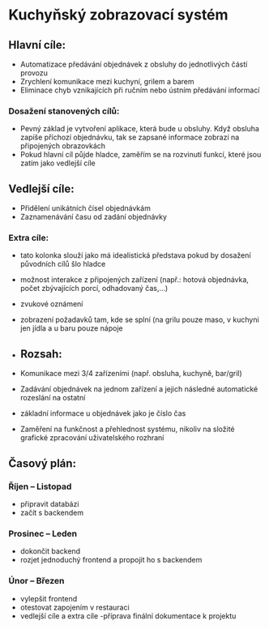 # Kuchyňský zobrazovací systém  

## Hlavní cíle:   
- Automatizace předávání objednávek z obsluhy do jednotlivých částí provozu  
- Zrychlení komunikace mezi kuchyní, grilem a barem  
- Eliminace chyb vznikajících při ručním nebo ústním předávání informací
  
### Dosažení stanovených cílů:  
- Pevný základ je vytvoření aplikace, která bude u obsluhy. Když obsluha zapíše příchozí objednávku, tak se zapsané informace zobrazí na připojených obrazovkách
- Pokud hlavní cíl půjde hladce, zaměřím se na rozvinutí funkcí, které jsou zatím jako vedlejší cíle
  
## Vedlejší cíle:  
- Přidělení unikátních čísel objednávkám  
- Zaznamenávání času od zadání objednávky
  
### Extra cíle:
- tato kolonka slouží jako má idealistická představa pokud by dosažení původních cílů šlo hladce
- možnost interakce z připojených zařízení (např.: hotová objednávka, počet zbývajících porcí, odhadovaný čas,...)
- zvukové oznámení
- zobrazení požadavků tam, kde se splní (na grilu pouze maso, v kuchyni jen jídla a u baru pouze nápoje

- ## Rozsah:    
- Komunikace mezi 3/4 zařízeními (např. obsluha, kuchyně, bar/gril)  
- Zadávání objednávek na jednom zařízení a jejich následné automatické rozeslání na ostatní  
- základní informace u objednávek jako je číslo  čas
- Zaměření na funkčnost a přehlednost systému, nikoliv na složité grafické zpracování uživatelského rozhraní  
 
## Časový plán:  
### Říjen – Listopad   
- připravit databázi  
- začít s backendem  
### Prosinec – Leden  
- dokončit backend  
- rozjet jednoduchý frontend a propojit ho s backendem   
### Únor – Březen  
- vylepšit frontend
- otestovat zapojením v restauraci
- vedlejší cíle a extra cíle
-příprava finální dokumentace k projektu

